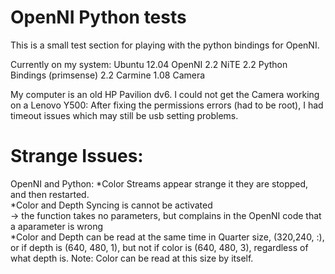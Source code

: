 OpenNI Python tests
====================
This is a small test section for playing with the python bindings for OpenNI.

Currently on my system:
Ubuntu 12.04
OpenNI 2.2
NiTE 2.2
Python Bindings (primsense) 2.2
Carmine 1.08 Camera

My computer is an old HP Pavilion dv6. I could not get the Camera working on a Lenovo Y500: After fixing the permissions errors (had to be root), I had timeout issues which may still be usb setting problems.

Strange Issues:
=====================
OpenNI and Python:
    *Color Streams appear strange it they are stopped, and then restarted.   
    *Color and Depth Syncing is cannot be activated   
        -> the function takes no parameters, but complains in the OpenNI code that a aparameter is wrong   
    *Color and Depth can be read at the same time in Quarter size, (320,240, :), or if depth is (640, 480, 1), but not if color is (640, 480, 3), regardless of what depth is. Note: Color can be read at this size by itself.   
